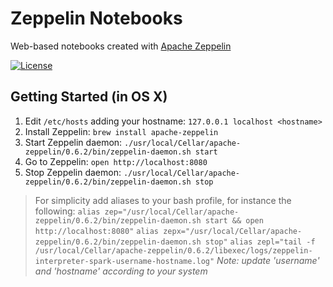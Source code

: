 # Zeppelin Notebooks
Web-based notebooks created with [Apache Zeppelin](https://zeppelin.apache.org/)

[![License](https://img.shields.io/github/license/mashape/apistatus.svg)](https://opensource.org/licenses/MIT)

## Getting Started (in OS X)

1. Edit `/etc/hosts` adding your hostname: `127.0.0.1 localhost <hostname>`
2. Install Zeppelin: `brew install apache-zeppelin`
3. Start Zeppelin daemon: `./usr/local/Cellar/apache-zeppelin/0.6.2/bin/zeppelin-daemon.sh start`
4. Go to Zeppelin: `open http://localhost:8080`
5. Stop Zeppelin daemon: `./usr/local/Cellar/apache-zeppelin/0.6.2/bin/zeppelin-daemon.sh stop`

> For simplicity add aliases to your bash profile, for instance the following:
> `alias zep="/usr/local/Cellar/apache-zeppelin/0.6.2/bin/zeppelin-daemon.sh start && open http://localhost:8080"`
> `alias zepx="/usr/local/Cellar/apache-zeppelin/0.6.2/bin/zeppelin-daemon.sh stop"`
> `alias zepl="tail -f /usr/local/Cellar/apache-zeppelin/0.6.2/libexec/logs/zeppelin-interpreter-spark-username-hostname.log"`
> *Note: update 'username' and 'hostname' according to your system*



